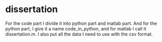 # dissertation
For the code part I divide it into python part and matlab part. And for the python part, I give it a name code_in_python, and for matlab I call it dissertation.m. I also put all the data I need to use with the csv format.
